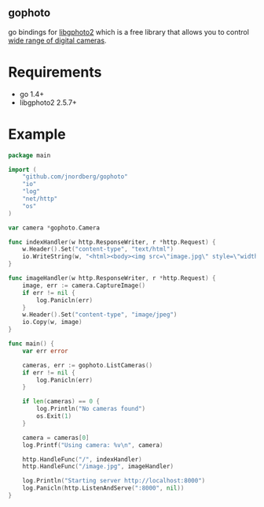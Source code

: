 
gophoto
-------

go bindings for [libgphoto2](http://www.gphoto.org) which is a free library that allows you to control [wide range of digital cameras](http://gphoto.sourceforge.net/proj/libgphoto2/support.php).


Requirements
============

 * go 1.4+
 * libgphoto2 2.5.7+


Example
=======

```go
package main

import (
	"github.com/jnordberg/gophoto"
	"io"
	"log"
	"net/http"
	"os"
)

var camera *gophoto.Camera

func indexHandler(w http.ResponseWriter, r *http.Request) {
	w.Header().Set("content-type", "text/html")
	io.WriteString(w, "<html><body><img src=\"image.jpg\" style=\"width: 100%\" /><body><html>")
}

func imageHandler(w http.ResponseWriter, r *http.Request) {
	image, err := camera.CaptureImage()
	if err != nil {
		log.Panicln(err)
	}
	w.Header().Set("content-type", "image/jpeg")
	io.Copy(w, image)
}

func main() {
	var err error

	cameras, err := gophoto.ListCameras()
	if err != nil {
		log.Panicln(err)
	}

	if len(cameras) == 0 {
		log.Println("No cameras found")
		os.Exit(1)
	}

	camera = cameras[0]
	log.Printf("Using camera: %v\n", camera)

	http.HandleFunc("/", indexHandler)
	http.HandleFunc("/image.jpg", imageHandler)

	log.Println("Starting server http://localhost:8000")
	log.Panicln(http.ListenAndServe(":8000", nil))
}
```
